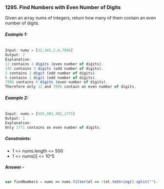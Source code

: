 ### 1295. Find Numbers with Even Number of Digits

Given an array nums of integers, return how many of them contain an even number of digits.

##### Example 1:

```js 

Input: nums = [12,345,2,6,7896]
Output: 2
Explanation: 
12 contains 2 digits (even number of digits). 
345 contains 3 digits (odd number of digits). 
2 contains 1 digit (odd number of digits). 
6 contains 1 digit (odd number of digits). 
7896 contains 4 digits (even number of digits). 
Therefore only 12 and 7896 contain an even number of digits.

```

##### Example 2:

```js 

Input: nums = [555,901,482,1771]
Output: 1 
Explanation: 
Only 1771 contains an even number of digits.

```

##### Constraints:

* 1 <= nums.length <= 500
* 1 <= nums[i] <= 10^5


#### Answer -

```js 

var findNumbers = nums => nums.filter(el => !(el.toString().split("").length & 1) ).length

```
